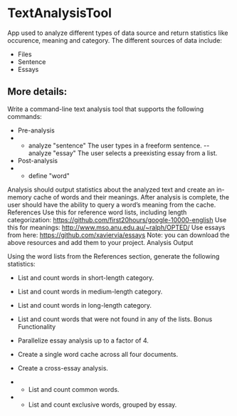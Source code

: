 # TextAnalysisTool

App used to analyze different types of data source and return statistics like occurence, meaning and category.
The different sources of data include:
- Files
- Sentence
- Essays

## More details:

Write a command-line text analysis tool that supports the following commands:
-	Pre-analysis
- -	analyze "sentence"
    The user types in a freeform sentence.
--	analyze "essay"
    The user selects a preexisting essay from a list.
-	Post-analysis
- -  define "word"

Analysis should output statistics about the analyzed text and create an in-memory cache of words and their meanings. After analysis is complete, the user should have the ability to query a word’s meaning from the cache.
References
Use this for reference word lists, including length categorization: https://github.com/first20hours/google-10000-english
Use this for meanings: http://www.mso.anu.edu.au/~ralph/OPTED/
Use essays from here: https://github.com/xaviervia/essays
Note: you can download the above resources and add them to your project.
Analysis Output

Using the word lists from the References section, generate the following statistics:
- List and count words in short-length category.
-	List and count words in medium-length category.
-	List and count words in long-length category.
-	List and count words that were not found in any of the lists.
Bonus Functionality

-	Parallelize essay analysis up to a factor of 4.
-	Create a single word cache across all four documents.
-	Create a cross-essay analysis.
- -	List and count common words.
- -	List and count exclusive words, grouped by essay.
